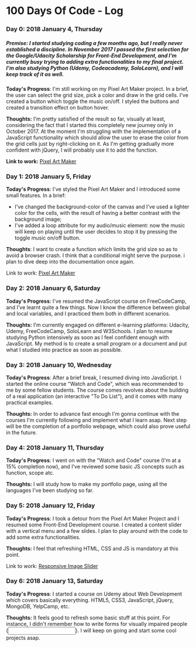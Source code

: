 # 100 Days Of Code - Log

### Day 0: 2018 January 4, Thursday

##### Premise: I started studying coding a few months ago, but I really never established a discipline. In November 2017 I passed the first selection for the Google/Udacity Scholarship for Front-End Development, and I'm currently busy trying to adding extra functionalities to my final project. I'm also studying Python (Udemy, Codeacademy, SoloLearn), and I will keep track of it as well. 

**Today's Progress**: I'm still working on my Pixel Art Maker project. In a brief, the user can select the grid size, pick a color and draw in the grid cells. 
I've created a button which toggle the music on/off. I styled the buttons and created a transition effect on button hover.

**Thoughts:** I'm pretty satisfied of the result so far, visually at least, considering the fact that I started this completely new journey only in October 2017. At the moment I'm struggling with the implementation of a JavaScript functionality which should allow the user to erase the color from the grid cells just by right-clicking on it. As I'm getting gradually more confident with jQuery, I will probably use it to add the function.

**Link to work:** [Pixel Art Maker](https://codepen.io/BrandNew_12/pen/qpjZBb)

### Day 1: 2018 January 5, Friday

**Today's Progress**: I've styled the Pixel Art Maker and I introduced some small features. In a brief: 
- I've changed the background-color of the canvas and I've used a lighter color for the cells, with the result of having a better contrast with the background image;
- I've added a loop attribute for my audio/music element: now the music will keep on playing until the user decides to stop it by pressing the toggle music on/off button.

**Thoughts**: I want to create a function which limits the grid size so as to avoid a browser crash. I think that a conditional might serve the purpose. i plan to dive deep into the documentation once again.

Link to work: [Pixel Art Maker](https://codepen.io/BrandNew_12/pen/qpjZBb)

### Day 2: 2018 January 6, Saturday

**Today's Progress**: I've resumed the JavaScript course on FreeCodeCamp, and I've learnt quite a few things. Now I know the difference between global and local variables, and I practiced them both in different scenarios. 

**Thoughts:** I'm currently engaged on different e-learning platforms: Udacity, Udemy, FreeCodeCamp, SoloLearn and W3Schools. I plan to resume studying Python intensively as soon as I feel confident enough with JavaScript. My method is to create a small program or a document and put what I studied into practice as soon as possible. 

### Day 3: 2018 January 10, Wednesday

**Today's Progress**: After a brief break, I resumed diving into JavaScript. I started the online course "Watch and Code", which was recommended to me by some fellow students. The course comes revolves about the building of a real application (an interactive "To Do List"), and it comes with many practical examples. 

**Thoughts:** In order to advance fast enough I'm gonna continue with the courses I'm currently following and implement what I learn asap. Next step will be the completion of a portfolio webpage, which could also prove useful in the future. 

### Day 4: 2018 January 11, Thursday

**Today's Progress**: I went on with the "Watch and Code" course (I'm at a 15% completion now), and I've reviewed some basic JS concepts such as function, scope atc.

**Thoughts:** I will study how to make my portfolio page, using all the languages I've been studying so far.

### Day 5: 2018 January 12, Friday

**Today's Progress**: I took a detour from the Pixel Art Maker Project and I resumed some Front-End Development course. I created a content slider with a vertical menu and a few slides. I plan to play around with the code to add some extra functionalities.

**Thoughts:** I feel that refreshing HTML, CSS and JS is mandatory at this point.

Link to work: [Responsive Image Slider](https://codepen.io/BrandNew_12/pen/WdKqPw)

### Day 6: 2018 January 13, Saturday

**Today's Progress**: I started a course on Udemy about Web Development which covers basically everything. HTML5, CSS3, JavaScript, jQuery, MongoDB, YelpCamp, etc. 

**Thoughts:** It feels good to refresh some basic stuff at this point. For instance, I didn't remember how to write forms for visually impaired people (<label for><input id>). I will keep on going and start some cool projects asap.

